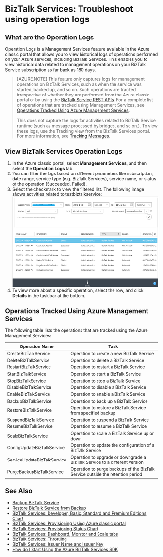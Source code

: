 <properties 
	pageTitle="Troubleshoot BizTalk Services using operation logs | Microsoft Azure" 
	description="Troubleshoot BizTalk Services using operation logs. MABS, WABS" 
	services="biztalk-services" 
	documentationCenter="" 
	authors="MandiOhlinger" 
	manager="dwrede" 
	editor="cgronlun"/>

<tags 
	ms.service="biztalk-services" 
	ms.workload="integration" 
	ms.tgt_pltfrm="na" 
	ms.devlang="na" 
	ms.topic="article" 
	ms.date="12/02/2015" 
	ms.author="mandia"/>


# BizTalk Services: Troubleshoot using operation logs

## What are the Operation Logs
Operation Logs is a Management Services feature available in the Azure classic portal that allows you to view historical logs of operations performed on your Azure services, including BizTalk Services. This enables you to view historical data related to management operations on your BizTalk Service subscription as far back as 180 days.

> [AZURE.NOTE] This feature only captures logs for management operations on BizTalk Services, such as when the service was started, backed up, and so on. Such operations are tracked irrespective of whether they are performed from the Azure classic portal or by using the [BizTalk Service REST APIs](http://msdn.microsoft.com/library/azure/dn232347.aspx). For a complete list of operations that are tracked using Management Services, see [Operations Tracked Using Azure Management Services](#bizops).<br/><br/>
This does not capture the logs for activities related to BizTalk Service runtime (such as message processed by bridges, and so on.). To view these logs, use the Tracking view from the BizTalk Services portal. For more information, see [Tracking Messages](http://msdn.microsoft.com/library/azure/hh949805.aspx).

## View BizTalk Services Operation Logs
1. In the Azure classic portal, select **Management Services**, and then select the **Operation Logs** tab.
2. You can filter the logs based on different parameters like subscription, date range, service type (e.g. BizTalk Services), service name, or status of the operation (Succeeded, Failed).
3. Select the checkmark to view the filtered list. The following image shows activities related to testbiztalkservice:
	![View operation logs][ViewLogs] 
4. To view more about a specific operation, select the row, and click **Details** in the task bar at the bottom.


## <a name="bizops"></a>Operations Tracked Using Azure Management Services
The following table lists the operations that are tracked using the Azure Management Services:

Operation Name | Task
--- | ---
CreateBizTalkService | Operation to create a new BizTalk Service
DeleteBizTalkService | Operation to delete a BizTalk Service
RestartBizTalkService | Operation to restart a BizTalk Service
StartBizTalkService | Operation to start a BizTalk Service
StopBizTalkService | Operation to stop a BizTalk Service
DisableBizTalkService | Operation to disable a BizTalk Service
EnableBizTalkService | Operation to enable a BizTalk Service
BackupBizTalkService | Operation to back up a BizTalk Service
RestoreBizTalkService | Operation to restore a BizTalk Service from specified backup
SuspendBizTalkService | Operation to suspend a BizTalk Service
ResumeBizTalkService | Operation to resume a BizTalk Service
ScaleBizTalkService | Operation to scale a BizTalk Service up or down
ConfigUpdateBizTalkService | Operation to update the configuration of a BizTalk Service
ServiceUpdateBizTalkService | Operation to upgrade or downgrade a BizTalk Service to a different version
PurgeBackupBizTalkService | Operation to purge backups of the BizTalk Service outside the retention period


## See Also
- [Backup BizTalk Service](http://go.microsoft.com/fwlink/p/?LinkID=325584)
- [Restore BizTalk Service from Backup](http://go.microsoft.com/fwlink/p/?LinkID=325582)
- [BizTalk Services: Developer, Basic, Standard and Premium Editions Chart](http://go.microsoft.com/fwlink/p/?LinkID=302279)
- [BizTalk Services: Provisioning Using Azure classic portal](http://go.microsoft.com/fwlink/p/?LinkID=302280)
- [BizTalk Services: Provisioning Status Chart](http://go.microsoft.com/fwlink/p/?LinkID=329870)
- [BizTalk Services: Dashboard, Monitor and Scale tabs](http://go.microsoft.com/fwlink/p/?LinkID=302281)
- [BizTalk Services: Throttling](http://go.microsoft.com/fwlink/p/?LinkID=302282)
- [BizTalk Services: Issuer Name and Issuer Key](http://go.microsoft.com/fwlink/p/?LinkID=303941)
- [How do I Start Using the Azure BizTalk Services SDK](http://go.microsoft.com/fwlink/p/?LinkID=302335)

[ViewLogs]: ./media/biztalk-troubleshoot-using-ops-logs/Operation-Logs.png
 
